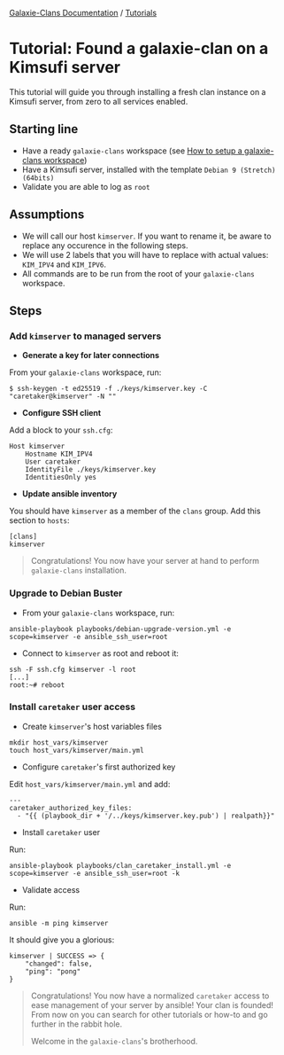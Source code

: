 [Galaxie-Clans Documentation](README.md) / [Tutorials](_TUTO__.md)

# Tutorial: Found a galaxie-clan on a Kimsufi server

This tutorial will guide you through installing a fresh clan instance on a Kimsufi server, from zero to
all services enabled.

## Starting line

* Have a ready `galaxie-clans` workspace (see [How to setup a galaxie-clans workspace](_howto_setup.md))
* Have a Kimsufi server, installed with the template `Debian 9 (Stretch) (64bits)`
* Validate you are able to log as `root`

## Assumptions

* We will call our host `kimserver`. If you want to rename it, be aware to replace any occurence in the following steps.
* We will use 2 labels that you will have to replace with actual values: `KIM_IPV4` and `KIM_IPV6`.
* All commands are to be run from the root of your `galaxie-clans` workspace.

## Steps

### Add `kimserver` to managed servers

* __Generate a key for later connections__

From your `galaxie-clans` workspace, run:
```
$ ssh-keygen -t ed25519 -f ./keys/kimserver.key -C "caretaker@kimserver" -N ""
```

* __Configure SSH client__

Add a block to your `ssh.cfg`:
```
Host kimserver
    Hostname KIM_IPV4
    User caretaker
    IdentityFile ./keys/kimserver.key
    IdentitiesOnly yes
```

* __Update ansible inventory__

You should have `kimserver` as a member of the `clans` group. Add this section to `hosts`:
```
[clans]
kimserver
```

> Congratulations! You now have your server at hand to perform `galaxie-clans` installation.

### Upgrade to Debian Buster

* From your `galaxie-clans` workspace, run:
```
ansible-playbook playbooks/debian-upgrade-version.yml -e scope=kimserver -e ansible_ssh_user=root
```

* Connect to `kimserver` as root and reboot it:
```
ssh -F ssh.cfg kimserver -l root
[...]
root:~# reboot
```

### Install `caretaker` user access

* Create `kimserver`'s host variables files

```
mkdir host_vars/kimserver
touch host_vars/kimserver/main.yml
```

* Configure `caretaker`'s first authorized key

Edit `host_vars/kimserver/main.yml` and add:
```
---
caretaker_authorized_key_files:
  - "{{ (playbook_dir + '/../keys/kimserver.key.pub') | realpath}}"
```

* Install `caretaker` user

Run:
```
ansible-playbook playbooks/clan_caretaker_install.yml -e scope=kimserver -e ansible_ssh_user=root -k
```

* Validate access

Run:
```
ansible -m ping kimserver
```
It should give you a glorious:
```
kimserver | SUCCESS => {
    "changed": false,
    "ping": "pong"
}
```

> Congratulations! You now have a normalized `caretaker` access to ease management of your server by ansible!
> Your clan is founded! From now on you can search for other tutorials or how-to and go further in the rabbit hole.
>
> Welcome in the `galaxie-clans`'s brotherhood.